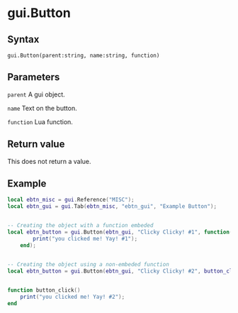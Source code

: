# gui.Button

## Syntax
```
gui.Button(parent:string, name:string, function)
```

## Parameters
```parent``` A gui object.

```name``` Text on the button.

```function``` Lua function.

## Return value
This does not return a value.

## Example
```lua
local ebtn_misc = gui.Reference("MISC");
local ebtn_gui = gui.Tab(ebtn_misc, "ebtn_gui", "Example Button");


-- Creating the object with a function embeded
local ebtn_button = gui.Button(ebtn_gui, "Clicky Clicky! #1", function() 
        print("you clicked me! Yay! #1"); 
    end);


-- Creating the object using a non-embeded function
local ebtn_button = gui.Button(ebtn_gui, "Clicky Clicky! #2", button_click);
   

function button_click()
    print("you clicked me! Yay! #2"); 
end
```